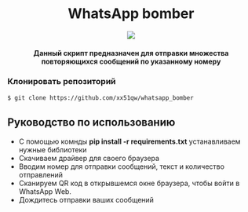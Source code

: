 <h1 align="center">WhatsApp bomber</h1>
<p align="center">
<img src="https://techinworld.net/wp-content/uploads/2021/05/Hur-man-installerar-WhatsApp-Bomber-pa-din-Android-och-vad.jpg">
</p>

<h4 align="center">Данный скрипт предназначен для отправки множества повторяющихся сообщений по указанному номеру</h4>

### Клонировать репозиторий
```bash
$ git clone https://github.com/xx51qw/whatsapp_bomber
```

## Руководство по использованию
- С помощью комнды __pip install -r requirements.txt__ устанавливаем нужные библиотеки
- Скачиваем драйвер для своего браузера
- Вводим номер для отправки сообщений, текст и количество отправлений
- Сканируем QR код в открывшемся окне браузера, чтобы войти в WhatsApp Web.
- Дождитесь отправки ваших сообщений 

